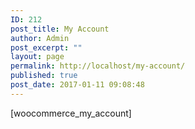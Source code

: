 ```yaml
---
ID: 212
post_title: My Account
author: Admin
post_excerpt: ""
layout: page
permalink: http://localhost/my-account/
published: true
post_date: 2017-01-11 09:08:48
---
```

[woocommerce_my_account]